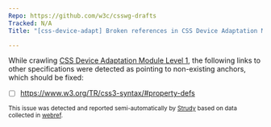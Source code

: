 ```yaml
---
Repo: https://github.com/w3c/csswg-drafts
Tracked: N/A
Title: "[css-device-adapt] Broken references in CSS Device Adaptation Module Level 1"

---
```


While crawling [CSS Device Adaptation Module Level 1](https://drafts.csswg.org/css-device-adapt/), the following links to other specifications were detected as pointing to non-existing anchors, which should be fixed:
* [ ] https://www.w3.org/TR/css3-syntax/#property-defs

<sub>This issue was detected and reported semi-automatically by [Strudy](https://github.com/w3c/strudy/) based on data collected in [webref](https://github.com/w3c/webref/).</sub>
